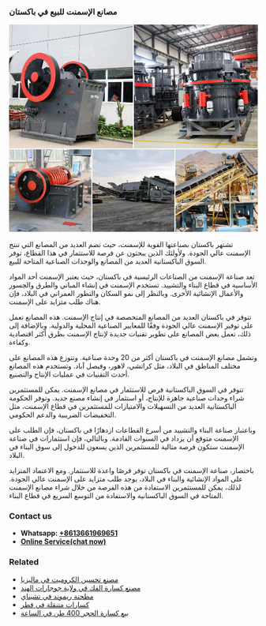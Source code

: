 <h3>مصانع الإسمنت للبيع في باكستان</h3><img src='1701853418.jpg' alt=''><p>تشتهر باكستان بصناعتها القوية للإسمنت، حيث تضم العديد من المصانع التي تنتج الإسمنت عالي الجودة. ولأولئك الذين يبحثون عن فرصة للاستثمار في هذا القطاع، توفر السوق الباكستانية العديد من المصانع والوحدات الصناعية المتاحة للبيع.</p><p>تعد صناعة الإسمنت من الصناعات الرئيسية في باكستان، حيث يعتبر الإسمنت أحد المواد الأساسية في قطاع البناء والتشييد. تستخدم الإسمنت في إنشاء المباني والطرق والجسور والأعمال الإنشائية الأخرى. وبالنظر إلى نمو السكان والتطور العمراني في البلاد، فإن هناك طلب متزايد على الإسمنت.</p><p>تتوفر في باكستان العديد من المصانع المتخصصة في إنتاج الإسمنت. هذه المصانع تعمل على توفير الإسمنت عالي الجودة وفقًا للمعايير الصناعية المحلية والدولية. وبالإضافة إلى ذلك، تعمل بعض المصانع على تطوير تقنيات جديدة لإنتاج الإسمنت بطرق أكثر اقتصادية وكفاءة.</p><p>وتشمل مصانع الإسمنت في باكستان أكثر من 20 وحدة صناعية. وتتوزع هذه المصانع على مختلف المناطق في البلاد، مثل كراتشي، لاهور، وفيصل آباد. وتستخدم هذه المصانع أحدث التقنيات في عمليات الإنتاج والتصنيع.</p><p>تتوفر في السوق الباكستانية فرص للاستثمار في مصانع الإسمنت. يمكن للمستثمرين شراء وحدات صناعية جاهزة للإنتاج، أو استثمار في إنشاء مصنع جديد. وتوفر الحكومة الباكستانية العديد من التسهيلات والامتيازات للمستثمرين في قطاع الإسمنت، مثل التخفيضات الضريبية والدعم الحكومي.</p><p>وباعتبار صناعة البناء والتشييد من أسرع القطاعات ازدهارًا في باكستان، فإن الطلب على الإسمنت متوقع أن يزداد في السنوات القادمة. وبالتالي، فإن استثمارات في صناعة الإسمنت ستكون فرصة مثالية للمستثمرين الذين يسعون للدخول إلى سوق البناء في البلاد.</p><p>باختصار، صناعة الإسمنت في باكستان توفر فرصًا واعدة للاستثمار. ومع الاعتماد المتزايد على المواد الإنشائية والبناء في البلاد، يوجد طلب متزايد على الإسمنت عالي الجودة. لذلك، يمكن للمستثمرين الاستفادة من هذه الفرصة من خلال شراء مصانع الإسمنت المتاحة في السوق الباكستانية والاستفادة من التوسع السريع في قطاع البناء.</p><h3>Contact us</h3><ul><li><strong>Whatsapp:&nbsp;<a href="https://wa.me/8613661969651">+8613661969651</a></strong></li><li><a href="https://swt.shibang-china.com/?git&amp;zhl&amp;مصانع الإسمنت للبيع في باكستان"><strong>Online Service(chat now)</strong></a></li></ul><h3>Related</h3><ul><li><a href='مصنع تحسين الكروميت في ماليزيا.md'>مصنع تحسين الكروميت في ماليزيا</a></li><li><a href='مصنع كسارة الفك في ولاية جوجارات الهند.md'>مصنع كسارة الفك في ولاية جوجارات الهند</a></li><li><a href='مطحنة ريموند في تشيناي.md'>مطحنة ريموند في تشيناي</a></li><li><a href='كسارات متنقلة في قطر.md'>كسارات متنقلة في قطر</a></li><li><a href='بيع كسارة الحجر 400 طن في الساعة.md'>بيع كسارة الحجر 400 طن في الساعة</a></li></ul>